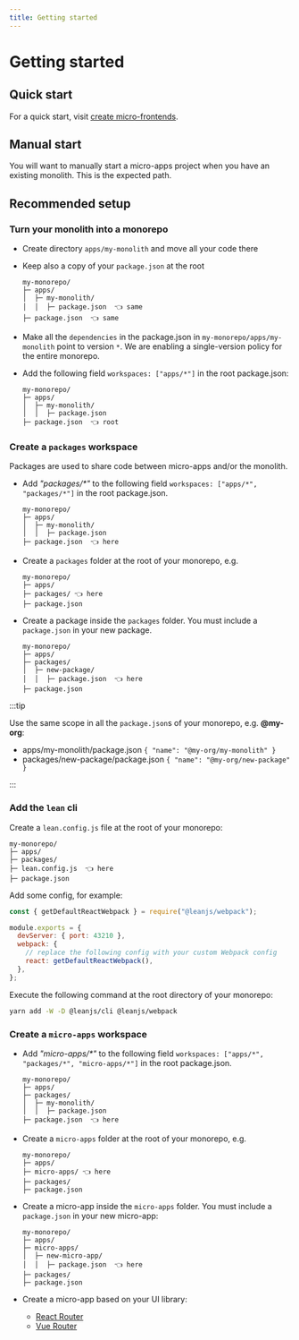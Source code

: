 ```yaml
---
title: Getting started
---
```


# Getting started

## Quick start

For a quick start, visit [create micro-frontends](../packages/create-micro-frontends).

## Manual start

You will want to manually start a micro-apps project when you have an existing monolith. This is the expected path.

## Recommended setup

### Turn your monolith into a monorepo

- Create directory `apps/my-monolith` and move all your code there
- Keep also a copy of your `package.json` at the root

  ```
  my-monorepo/
  ├─ apps/
  │  ├─ my-monolith/
  │  │  ├─ package.json  👈 same
  ├─ package.json  👈 same
  ```

- Make all the `dependencies` in the package.json in `my-monorepo/apps/my-monolith` point to version `*`. We are enabling a single-version policy for the entire monorepo.
- Add the following field `workspaces: ["apps/*"]` in the root package.json:

  ```
  my-monorepo/
  ├─ apps/
  │  ├─ my-monolith/
  │  │  ├─ package.json
  ├─ package.json  👈 root
  ```

### Create a `packages` workspace

Packages are used to share code between micro-apps and/or the monolith.

- Add _"packages/\*"_ to the following field `workspaces: ["apps/*", "packages/*"]` in the root package.json.

  ```
  my-monorepo/
  ├─ apps/
  │  ├─ my-monolith/
  │  │  ├─ package.json
  ├─ package.json  👈 here
  ```

- Create a `packages` folder at the root of your monorepo, e.g.

  ```
  my-monorepo/
  ├─ apps/
  ├─ packages/ 👈 here
  ├─ package.json
  ```

- Create a package inside the `packages` folder. You must include a `package.json` in your new package.

  ```
  my-monorepo/
  ├─ apps/
  ├─ packages/
  │  ├─ new-package/
  │  │  ├─ package.json  👈 here
  ├─ package.json
  ```

:::tip

Use the same scope in all the `package.json`s of your monorepo, e.g. **@my-org**:

- apps/my-monolith/package.json `{ "name": "@my-org/my-monolith" }`
- packages/new-package/package.json `{ "name": "@my-org/new-package" }`

:::

### Add the `lean` cli

Create a `lean.config.js` file at the root of your monorepo:

```
my-monorepo/
├─ apps/
├─ packages/
├─ lean.config.js  👈 here
├─ package.json
```

Add some config, for example:

```js
const { getDefaultReactWebpack } = require("@leanjs/webpack");

module.exports = {
  devServer: { port: 43210 },
  webpack: {
    // replace the following config with your custom Webpack config
    react: getDefaultReactWebpack(),
  },
};
```

Execute the following command at the root directory of your monorepo:

```sh
yarn add -W -D @leanjs/cli @leanjs/webpack
```

### Create a `micro-apps` workspace

- Add _"micro-apps/\*"_ to the following field `workspaces: ["apps/*", "packages/*", "micro-apps/*"]` in the root package.json.

  ```
  my-monorepo/
  ├─ apps/
  ├─ packages/
  │  ├─ my-monolith/
  │  │  ├─ package.json
  ├─ package.json  👈 here
  ```

- Create a `micro-apps` folder at the root of your monorepo, e.g.

  ```
  my-monorepo/
  ├─ apps/
  ├─ micro-apps/ 👈 here
  ├─ packages/
  ├─ package.json
  ```

- Create a micro-app inside the `micro-apps` folder. You must include a `package.json` in your new micro-app:

  ```
  my-monorepo/
  ├─ apps/
  ├─ micro-apps/
  │  ├─ new-micro-app/
  │  │  ├─ package.json  👈 here
  ├─ packages/
  ├─ package.json
  ```

- Create a micro-app based on your UI library:
  - [React Router](../packages/react-router/)
  - [Vue Router](../packages/vue-router/)
